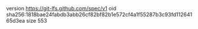 version https://git-lfs.github.com/spec/v1
oid sha256:1818bae24fabdb3abb26cf82bf82b1e572cf4a1f55287b3c93fd11264165d3ea
size 553
